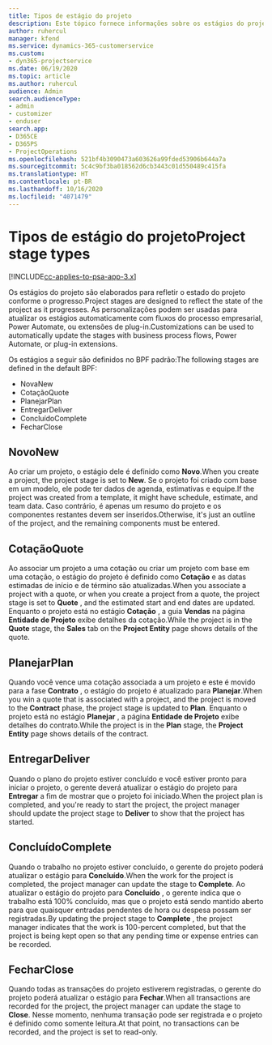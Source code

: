 ```yaml
---
title: Tipos de estágio do projeto
description: Este tópico fornece informações sobre os estágios do projeto.
author: ruhercul
manager: kfend
ms.service: dynamics-365-customerservice
ms.custom:
- dyn365-projectservice
ms.date: 06/19/2020
ms.topic: article
ms.author: ruhercul
audience: Admin
search.audienceType:
- admin
- customizer
- enduser
search.app:
- D365CE
- D365PS
- ProjectOperations
ms.openlocfilehash: 521bf4b3090473a603626a99fded53906b644a7a
ms.sourcegitcommit: 5c4c9bf3ba018562d6cb3443c01d550489c415fa
ms.translationtype: HT
ms.contentlocale: pt-BR
ms.lasthandoff: 10/16/2020
ms.locfileid: "4071479"
---
```

# <a name="project-stage-types"></a><span data-ttu-id="19dd7-103">Tipos de estágio do projeto</span><span class="sxs-lookup"><span data-stu-id="19dd7-103">Project stage types</span></span> 

[!INCLUDE[cc-applies-to-psa-app-3.x](../includes/cc-applies-to-psa-app-3x.md)]

<span data-ttu-id="19dd7-104">Os estágios do projeto são elaborados para refletir o estado do projeto conforme o progresso.</span><span class="sxs-lookup"><span data-stu-id="19dd7-104">Project stages are designed to reflect the state of the project as it progresses.</span></span> <span data-ttu-id="19dd7-105">As personalizações podem ser usadas para atualizar os estágios automaticamente com fluxos do processo empresarial, Power Automate, ou extensões de plug-in.</span><span class="sxs-lookup"><span data-stu-id="19dd7-105">Customizations can be used to automatically update the stages with business process flows, Power Automate, or plug-in extensions.</span></span>

<span data-ttu-id="19dd7-106">Os estágios a seguir são definidos no BPF padrão:</span><span class="sxs-lookup"><span data-stu-id="19dd7-106">The following stages are defined in the default BPF:</span></span>

- <span data-ttu-id="19dd7-107">Nova</span><span class="sxs-lookup"><span data-stu-id="19dd7-107">New</span></span>
- <span data-ttu-id="19dd7-108">Cotação</span><span class="sxs-lookup"><span data-stu-id="19dd7-108">Quote</span></span>
- <span data-ttu-id="19dd7-109">Planejar</span><span class="sxs-lookup"><span data-stu-id="19dd7-109">Plan</span></span>
- <span data-ttu-id="19dd7-110">Entregar</span><span class="sxs-lookup"><span data-stu-id="19dd7-110">Deliver</span></span>
- <span data-ttu-id="19dd7-111">Concluído</span><span class="sxs-lookup"><span data-stu-id="19dd7-111">Complete</span></span>
- <span data-ttu-id="19dd7-112">Fechar</span><span class="sxs-lookup"><span data-stu-id="19dd7-112">Close</span></span> 

## <a name="new"></a><span data-ttu-id="19dd7-113">Novo</span><span class="sxs-lookup"><span data-stu-id="19dd7-113">New</span></span>

<span data-ttu-id="19dd7-114">Ao criar um projeto, o estágio dele é definido como **Novo**.</span><span class="sxs-lookup"><span data-stu-id="19dd7-114">When you create a project, the project stage is set to **New**.</span></span> <span data-ttu-id="19dd7-115">Se o projeto foi criado com base em um modelo, ele pode ter dados de agenda, estimativas e equipe.</span><span class="sxs-lookup"><span data-stu-id="19dd7-115">If the project was created from a template, it might have schedule, estimate, and team data.</span></span> <span data-ttu-id="19dd7-116">Caso contrário, é apenas um resumo do projeto e os componentes restantes devem ser inseridos.</span><span class="sxs-lookup"><span data-stu-id="19dd7-116">Otherwise, it's just an outline of the project, and the remaining components must be entered.</span></span>

## <a name="quote"></a><span data-ttu-id="19dd7-117">Cotação</span><span class="sxs-lookup"><span data-stu-id="19dd7-117">Quote</span></span>

<span data-ttu-id="19dd7-118">Ao associar um projeto a uma cotação ou criar um projeto com base em uma cotação, o estágio do projeto é definido como **Cotação** e as datas estimadas de início e de término são atualizadas.</span><span class="sxs-lookup"><span data-stu-id="19dd7-118">When you associate a project with a quote, or when you create a project from a quote, the project stage is set to **Quote** , and the estimated start and end dates are updated.</span></span> <span data-ttu-id="19dd7-119">Enquanto o projeto está no estágio **Cotação** , a guia **Vendas** na página **Entidade de Projeto** exibe detalhes da cotação.</span><span class="sxs-lookup"><span data-stu-id="19dd7-119">While the project is in the **Quote** stage, the **Sales** tab on the **Project Entity** page shows details of the quote.</span></span>

## <a name="plan"></a><span data-ttu-id="19dd7-120">Planejar</span><span class="sxs-lookup"><span data-stu-id="19dd7-120">Plan</span></span>

<span data-ttu-id="19dd7-121">Quando você vence uma cotação associada a um projeto e este é movido para a fase **Contrato** , o estágio do projeto é atualizado para **Planejar**.</span><span class="sxs-lookup"><span data-stu-id="19dd7-121">When you win a quote that is associated with a project, and the project is moved to the **Contract** phase, the project stage is updated to **Plan**.</span></span> <span data-ttu-id="19dd7-122">Enquanto o projeto está no estágio **Planejar** , a página **Entidade de Projeto** exibe detalhes do contrato.</span><span class="sxs-lookup"><span data-stu-id="19dd7-122">While the project is in the **Plan** stage, the **Project Entity** page shows details of the contract.</span></span>

## <a name="deliver"></a><span data-ttu-id="19dd7-123">Entregar</span><span class="sxs-lookup"><span data-stu-id="19dd7-123">Deliver</span></span>

<span data-ttu-id="19dd7-124">Quando o plano do projeto estiver concluído e você estiver pronto para iniciar o projeto, o gerente deverá atualizar o estágio do projeto para **Entregar** a fim de mostrar que o projeto foi iniciado.</span><span class="sxs-lookup"><span data-stu-id="19dd7-124">When the project plan is completed, and you're ready to start the project, the project manager should update the project stage to **Deliver** to show that the project has started.</span></span>

## <a name="complete"></a><span data-ttu-id="19dd7-125">Concluído</span><span class="sxs-lookup"><span data-stu-id="19dd7-125">Complete</span></span> 

<span data-ttu-id="19dd7-126">Quando o trabalho no projeto estiver concluído, o gerente do projeto poderá atualizar o estágio para **Concluído**.</span><span class="sxs-lookup"><span data-stu-id="19dd7-126">When the work for the project is completed, the project manager can update the stage to **Complete**.</span></span> <span data-ttu-id="19dd7-127">Ao atualizar o estágio do projeto para **Concluído** , o gerente indica que o trabalho está 100% concluído, mas que o projeto está sendo mantido aberto para que quaisquer entradas pendentes de hora ou despesa possam ser registradas.</span><span class="sxs-lookup"><span data-stu-id="19dd7-127">By updating the project stage to **Complete** , the project manager indicates that the work is 100-percent completed, but that the project is being kept open so that any pending time or expense entries can be recorded.</span></span>

## <a name="close"></a><span data-ttu-id="19dd7-128">Fechar</span><span class="sxs-lookup"><span data-stu-id="19dd7-128">Close</span></span>

<span data-ttu-id="19dd7-129">Quando todas as transações do projeto estiverem registradas, o gerente do projeto poderá atualizar o estágio para **Fechar**.</span><span class="sxs-lookup"><span data-stu-id="19dd7-129">When all transactions are recorded for the project, the project manager can update the stage to **Close**.</span></span> <span data-ttu-id="19dd7-130">Nesse momento, nenhuma transação pode ser registrada e o projeto é definido como somente leitura.</span><span class="sxs-lookup"><span data-stu-id="19dd7-130">At that point, no transactions can be recorded, and the project is set to read-only.</span></span>
